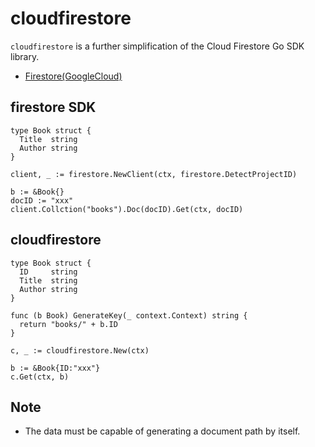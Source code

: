 
# cloudfirestore
`cloudfirestore` is a further simplification of the Cloud Firestore Go SDK library.

- [Firestore(GoogleCloud)](https://cloud.google.com/firestore?hl=ja)

## firestore SDK

```
type Book struct {
  Title  string
  Author string
}

client, _ := firestore.NewClient(ctx, firestore.DetectProjectID)

b := &Book{}
docID := "xxx"
client.Collction("books").Doc(docID).Get(ctx, docID)
```

## cloudfirestore
```
type Book struct {
  ID     string
  Title  string
  Author string
}

func (b Book) GenerateKey(_ context.Context) string {
  return "books/" + b.ID
}

c, _ := cloudfirestore.New(ctx)

b := &Book{ID:"xxx"}
c.Get(ctx, b)
```



## Note
- The data must be capable of generating a document path by itself.